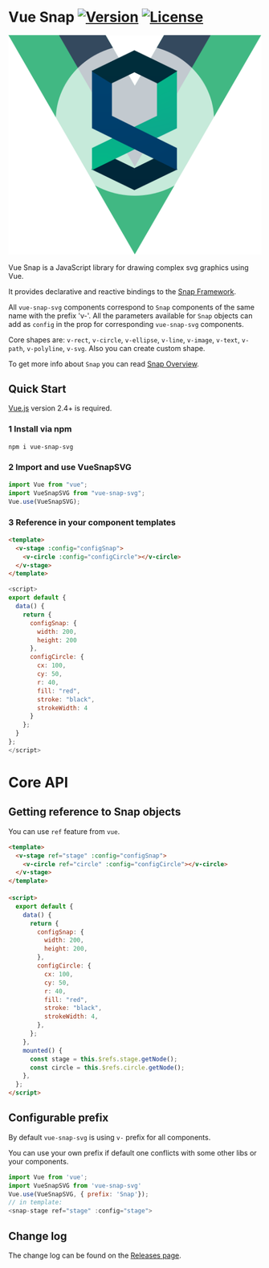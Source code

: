 # Vue Snap [![Version](https://img.shields.io/npm/v/vue-snap-svg.svg)](https://www.npmjs.com/package/vue-snap-svg) [![License](https://img.shields.io/npm/l/vue-snap-svg.svg)](https://www.npmjs.com/package/vue-snap-svg)

![VueSnap Logo](https://raw.githubusercontent.com/truongbq3397/vue-snap-svg/master/vue-snapsvg.svg)

Vue Snap is a JavaScript library for drawing complex svg graphics using Vue.

It provides declarative and reactive bindings to the [Snap Framework](http://snapsvg.io/).

All `vue-snap-svg` components correspond to `Snap` components of the same name with the prefix 'v-'. All the parameters available for `Snap` objects can add as `config` in the prop for corresponding `vue-snap-svg` components.

Core shapes are: `v-rect`, `v-circle`, `v-ellipse`, `v-line`, `v-image`, `v-text`, `v-path`, `v-polyline`, `v-svg`.
Also you can create custom shape.

To get more info about `Snap` you can read [Snap Overview](http://snapsvg.io/docs/).

## Quick Start

[Vue.js](https://vuejs.org) version 2.4+ is required.

### 1 Install via npm

```npm
npm i vue-snap-svg
```

### 2 Import and use VueSnapSVG

```javascript
import Vue from "vue";
import VueSnapSVG from "vue-snap-svg";
Vue.use(VueSnapSVG);
```

### 3 Reference in your component templates

```html
<template>
  <v-stage :config="configSnap">
    <v-circle :config="configCircle"></v-circle>
  </v-stage>
</template>
```

```javascript
<script>
export default {
  data() {
    return {
      configSnap: {
        width: 200,
        height: 200
      },
      configCircle: {
        cx: 100,
        cy: 50,
        r: 40,
        fill: "red",
        stroke: "black",
        strokeWidth: 4
      }
    };
  }
};
</script>
```

# Core API

## Getting reference to Snap objects

You can use `ref` feature from `vue`.

```html
<template>
  <v-stage ref="stage" :config="configSnap">
    <v-circle ref="circle" :config="configCircle"></v-circle>
  </v-stage>
</template>

<script>
  export default {
    data() {
      return {
        configSnap: {
          width: 200,
          height: 200,
        },
        configCircle: {
          cx: 100,
          cy: 50,
          r: 40,
          fill: "red",
          stroke: "black",
          strokeWidth: 4,
        },
      };
    },
    mounted() {
      const stage = this.$refs.stage.getNode();
      const circle = this.$refs.circle.getNode();
    },
  };
</script>
```

## Configurable prefix

By default `vue-snap-svg` is using `v-` prefix for all components.

You can use your own prefix if default one conflicts with some other libs or your components.

```javascript
import Vue from 'vue';
import VueSnapSVG from 'vue-snap-svg'
Vue.use(VueSnapSVG, { prefix: 'Snap'});
// in template:
<snap-stage ref="stage" :config="stage">
```

## Change log

The change log can be found on the [Releases page](https://github.com/truongbq3397/vue-snap-svg/releases).
